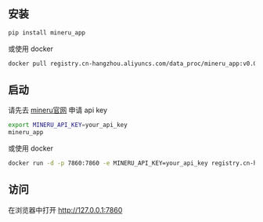 ## 安装


```bash
pip install mineru_app
```

或使用 docker 

```bash
docker pull registry.cn-hangzhou.aliyuncs.com/data_proc/mineru_app:v0.0.10
```

## 启动

请先去 [mineru官网](https://mineru.net/apiManage/docs) 申请 api key

```bash
export MINERU_API_KEY=your_api_key
mineru_app
```

或使用 docker

```bash
docker run -d -p 7860:7860 -e MINERU_API_KEY=your_api_key registry.cn-hangzhou.aliyuncs.com/data_proc/mineru_app:v0.0.10
```


## 访问

在浏览器中打开 http://127.0.0.1:7860 
